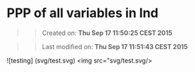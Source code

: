 PPP of all variables in lnd
==========
>> Created on: __Thu Sep 17 11:50:25 CEST 2015__ 
 
>> Last modified on: __Thu Sep 17 11:51:43 CEST 2015__ 


![testing] (svg/test.svg)
<a><img src="svg/test.svg/></a>
